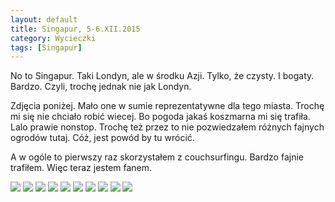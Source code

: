 ```yaml
---
layout: default
title: Singapur, 5-6.XII.2015
category: Wycieczki
tags: [Singapur]
---
```


No to Singapur. Taki Londyn, ale w środku Azji. Tylko, że czysty. I bogaty. Bardzo. Czyli, trochę jednak nie jak Londyn. 

Zdjęcia poniżej. Mało one w sumie reprezentatywne dla tego miasta. Trochę mi się nie chciało robić wiecej. Bo pogoda jakaś koszmarna mi się trafiła.  Lalo prawie nonstop. Trochę też przez to nie pozwiedzałem różnych fajnych ogrodów tutaj. Cóż, jest powód by tu wrócić.

A w ogóle to pierwszy raz skorzystałem z couchsurfingu. Bardzo fajnie trafiłem. Więc teraz jestem fanem.

<img src='https://lh3.googleusercontent.com/2gxzj5F1dCJpqsOfm0LoDWLyu96KKPtgAwfgLPkuB1E_-ANG2SBSTs_lb74aQcmKxUhcBiNf-WYF7ThdyuSHaujsGwwD06mRrsB6YTgEym_ofFD9Adzt_WL3XhV6Sg3ZCohaKoavVuOGwVSyvEdZpzD7EuE9VuvVYYtwEqn9FcId0xTaOJGfPzaMTlNCaH13bpBUt-thlJG7Wmz_2eFcWS-P7oEXZkugoCc2bx9aaF48WBXgqPutHhtGnJKMggJKwoHMjlUtcqF5q0FfP9QtmsamhvRVrAZCac33VQv8umz6O5EUXg8v03poI1lanHRpA793GS_9_9cu8SOoSvvbtM6G-dfhtfuQZIJ1xnr6Npflx8nXPWjLLJcGF1YRwnuoc20FG69HC3X_L9Tb7SUP_QLoGvm3qCeQVXhmYmewSoqyejP076epyYdVLdcX7o4LBV_NX1zp9wu-qEO4jE5ywWPynFYQrL8mqH-YgySJ--4-eji-mUMdBb8I_W4xIMbrLw6EzbQEidxsC9KmFk4l46Vmy16hhEMLLUWRbE8vn3KB=w9999-h9999-no' srcset='https://lh3.googleusercontent.com/2gxzj5F1dCJpqsOfm0LoDWLyu96KKPtgAwfgLPkuB1E_-ANG2SBSTs_lb74aQcmKxUhcBiNf-WYF7ThdyuSHaujsGwwD06mRrsB6YTgEym_ofFD9Adzt_WL3XhV6Sg3ZCohaKoavVuOGwVSyvEdZpzD7EuE9VuvVYYtwEqn9FcId0xTaOJGfPzaMTlNCaH13bpBUt-thlJG7Wmz_2eFcWS-P7oEXZkugoCc2bx9aaF48WBXgqPutHhtGnJKMggJKwoHMjlUtcqF5q0FfP9QtmsamhvRVrAZCac33VQv8umz6O5EUXg8v03poI1lanHRpA793GS_9_9cu8SOoSvvbtM6G-dfhtfuQZIJ1xnr6Npflx8nXPWjLLJcGF1YRwnuoc20FG69HC3X_L9Tb7SUP_QLoGvm3qCeQVXhmYmewSoqyejP076epyYdVLdcX7o4LBV_NX1zp9wu-qEO4jE5ywWPynFYQrL8mqH-YgySJ--4-eji-mUMdBb8I_W4xIMbrLw6EzbQEidxsC9KmFk4l46Vmy16hhEMLLUWRbE8vn3KB=w1950-h9999-no 1950w'  srcset='https://lh3.googleusercontent.com/2gxzj5F1dCJpqsOfm0LoDWLyu96KKPtgAwfgLPkuB1E_-ANG2SBSTs_lb74aQcmKxUhcBiNf-WYF7ThdyuSHaujsGwwD06mRrsB6YTgEym_ofFD9Adzt_WL3XhV6Sg3ZCohaKoavVuOGwVSyvEdZpzD7EuE9VuvVYYtwEqn9FcId0xTaOJGfPzaMTlNCaH13bpBUt-thlJG7Wmz_2eFcWS-P7oEXZkugoCc2bx9aaF48WBXgqPutHhtGnJKMggJKwoHMjlUtcqF5q0FfP9QtmsamhvRVrAZCac33VQv8umz6O5EUXg8v03poI1lanHRpA793GS_9_9cu8SOoSvvbtM6G-dfhtfuQZIJ1xnr6Npflx8nXPWjLLJcGF1YRwnuoc20FG69HC3X_L9Tb7SUP_QLoGvm3qCeQVXhmYmewSoqyejP076epyYdVLdcX7o4LBV_NX1zp9wu-qEO4jE5ywWPynFYQrL8mqH-YgySJ--4-eji-mUMdBb8I_W4xIMbrLw6EzbQEidxsC9KmFk4l46Vmy16hhEMLLUWRbE8vn3KB=w1400-h9999-no 1400w' />

<img src='https://lh3.googleusercontent.com/OJSz08Me5clhgYWzyRLovaCA6uSyP4GPorzlHRZI59Zkp609DPFaNRRBZs-i0W9DBF2XyyI0nvi87YCa2kreS70zGxlfLqn8wqsaorEWTWnihbYZsWE0JVT4MuQ4qErpHkR_UnHWf3RzgrzPXQBsrnEPF1bqyHI03zPU3dh6FIzwO24ZViO7rD6t3WYCM3UC9OfbPWlPFugxz5s6zbaBB1FNHFO3-MFY6cjmKGO94M5fVFTHMf7n2I0BWkPpMAp-stUXDbtfMWWl_YrUz827KxOkU8_P3RIQrbL-sNBFS8OdGxd37BCNqlEV_A0cK4wq9WLmj_SAtRa28w0Wlobdm8Utt9g8QnL-jbUxN5FCpVH-rgA8iq1Hp9vFulwbMGSE-bUavXzDK7w_YzsKYTzPkan0j6XTNqXv5YZMY-pXXiHgPmJCPonSOyFnJPbXbS_Td5MTlAjnF_BMdMGMHO-lexHHKdJkefMicLypQ-ud7x78zJ2EEGAgqRAdux1BWUoSYuPEwhBpRuX56Q2cB95KXhNaWqX7X9PYVwrVfs33gywS=w9999-h9999-no' srcset='https://lh3.googleusercontent.com/OJSz08Me5clhgYWzyRLovaCA6uSyP4GPorzlHRZI59Zkp609DPFaNRRBZs-i0W9DBF2XyyI0nvi87YCa2kreS70zGxlfLqn8wqsaorEWTWnihbYZsWE0JVT4MuQ4qErpHkR_UnHWf3RzgrzPXQBsrnEPF1bqyHI03zPU3dh6FIzwO24ZViO7rD6t3WYCM3UC9OfbPWlPFugxz5s6zbaBB1FNHFO3-MFY6cjmKGO94M5fVFTHMf7n2I0BWkPpMAp-stUXDbtfMWWl_YrUz827KxOkU8_P3RIQrbL-sNBFS8OdGxd37BCNqlEV_A0cK4wq9WLmj_SAtRa28w0Wlobdm8Utt9g8QnL-jbUxN5FCpVH-rgA8iq1Hp9vFulwbMGSE-bUavXzDK7w_YzsKYTzPkan0j6XTNqXv5YZMY-pXXiHgPmJCPonSOyFnJPbXbS_Td5MTlAjnF_BMdMGMHO-lexHHKdJkefMicLypQ-ud7x78zJ2EEGAgqRAdux1BWUoSYuPEwhBpRuX56Q2cB95KXhNaWqX7X9PYVwrVfs33gywS=w1950-h9999-no 1950w'  srcset='https://lh3.googleusercontent.com/OJSz08Me5clhgYWzyRLovaCA6uSyP4GPorzlHRZI59Zkp609DPFaNRRBZs-i0W9DBF2XyyI0nvi87YCa2kreS70zGxlfLqn8wqsaorEWTWnihbYZsWE0JVT4MuQ4qErpHkR_UnHWf3RzgrzPXQBsrnEPF1bqyHI03zPU3dh6FIzwO24ZViO7rD6t3WYCM3UC9OfbPWlPFugxz5s6zbaBB1FNHFO3-MFY6cjmKGO94M5fVFTHMf7n2I0BWkPpMAp-stUXDbtfMWWl_YrUz827KxOkU8_P3RIQrbL-sNBFS8OdGxd37BCNqlEV_A0cK4wq9WLmj_SAtRa28w0Wlobdm8Utt9g8QnL-jbUxN5FCpVH-rgA8iq1Hp9vFulwbMGSE-bUavXzDK7w_YzsKYTzPkan0j6XTNqXv5YZMY-pXXiHgPmJCPonSOyFnJPbXbS_Td5MTlAjnF_BMdMGMHO-lexHHKdJkefMicLypQ-ud7x78zJ2EEGAgqRAdux1BWUoSYuPEwhBpRuX56Q2cB95KXhNaWqX7X9PYVwrVfs33gywS=w1400-h9999-no 1400w' />

<img src='https://lh3.googleusercontent.com/lidEN2PBKEwDtCSYjDRllfzlewGAxACdb1NjyedOqyg6Rz65OPPQ04zrAmePrWy3Bx43dwSFsog3wJEkyoLDH5fmkOYZb9VWZ0MgrJ1lym7z27fsdd173u4qEocSot4-st5SrrwJphkKw1GY9KUxT8MzXjzTNomVDt8jxD3gJeljirUKhpyGm6dS8C-dxMA5qvtG2SkcTM9XZxQhsRwp4GLBVixBx66NyoTpDSEalnHp_RW6xP2eAoz5UM0qzq49NhUd5uQaXY8rkmZz2G1LlsBsLa0vFp2OtCVlqjqthW4myZt-bnmZdnsl1qp1bFS-X4Boh02_kdaGJmTI08wLwW2jEpg4pneLl6tBBH8t_EyehyYJwPmJ6FDbOIwVWcGzUBtn3NBur_hMXMZY0OwQOHnQFd6yiST4uSB9KzYZA-nI2pBzOwMs_hsuLVu6iRH6HpGHQ_43MBZ5PhG9XaWpoUDicjdzlSVhiNZQsDU83fjDt8FZBUnp-Rkdv7S9IoE7Tjz7WxtyyScDkpm-OnpKN3uKiRbZF-GLscAd-RC7x74F=w9999-h9999-no' srcset='https://lh3.googleusercontent.com/lidEN2PBKEwDtCSYjDRllfzlewGAxACdb1NjyedOqyg6Rz65OPPQ04zrAmePrWy3Bx43dwSFsog3wJEkyoLDH5fmkOYZb9VWZ0MgrJ1lym7z27fsdd173u4qEocSot4-st5SrrwJphkKw1GY9KUxT8MzXjzTNomVDt8jxD3gJeljirUKhpyGm6dS8C-dxMA5qvtG2SkcTM9XZxQhsRwp4GLBVixBx66NyoTpDSEalnHp_RW6xP2eAoz5UM0qzq49NhUd5uQaXY8rkmZz2G1LlsBsLa0vFp2OtCVlqjqthW4myZt-bnmZdnsl1qp1bFS-X4Boh02_kdaGJmTI08wLwW2jEpg4pneLl6tBBH8t_EyehyYJwPmJ6FDbOIwVWcGzUBtn3NBur_hMXMZY0OwQOHnQFd6yiST4uSB9KzYZA-nI2pBzOwMs_hsuLVu6iRH6HpGHQ_43MBZ5PhG9XaWpoUDicjdzlSVhiNZQsDU83fjDt8FZBUnp-Rkdv7S9IoE7Tjz7WxtyyScDkpm-OnpKN3uKiRbZF-GLscAd-RC7x74F=w1950-h9999-no 1950w'  srcset='https://lh3.googleusercontent.com/lidEN2PBKEwDtCSYjDRllfzlewGAxACdb1NjyedOqyg6Rz65OPPQ04zrAmePrWy3Bx43dwSFsog3wJEkyoLDH5fmkOYZb9VWZ0MgrJ1lym7z27fsdd173u4qEocSot4-st5SrrwJphkKw1GY9KUxT8MzXjzTNomVDt8jxD3gJeljirUKhpyGm6dS8C-dxMA5qvtG2SkcTM9XZxQhsRwp4GLBVixBx66NyoTpDSEalnHp_RW6xP2eAoz5UM0qzq49NhUd5uQaXY8rkmZz2G1LlsBsLa0vFp2OtCVlqjqthW4myZt-bnmZdnsl1qp1bFS-X4Boh02_kdaGJmTI08wLwW2jEpg4pneLl6tBBH8t_EyehyYJwPmJ6FDbOIwVWcGzUBtn3NBur_hMXMZY0OwQOHnQFd6yiST4uSB9KzYZA-nI2pBzOwMs_hsuLVu6iRH6HpGHQ_43MBZ5PhG9XaWpoUDicjdzlSVhiNZQsDU83fjDt8FZBUnp-Rkdv7S9IoE7Tjz7WxtyyScDkpm-OnpKN3uKiRbZF-GLscAd-RC7x74F=w1400-h9999-no 1400w' />

<img src='https://lh3.googleusercontent.com/PXorZN6iIpUce7GmgBdz0dYKTcPdajNADa-jgtvLLlHedF8uEqQf4Qh7l0D_MCkKyMm1kyWWYrKJFfgR7cOhGFQA85YJWUFmb8OKOosOJdGjhrzGgsmUUuDZwHSbzscxvlzqjnyNQQoDCkN1jvhgzD0Ltl58bDQGVg4A-KfcEPgDkVUkChWseNA_Sog77jhIKPQUZCX4jfw7c2DSdGTw4J1G0MKbFwmekXOvGXOpahsNH-3vSD4d92T-34vnuUioVjqfMULAWXfnJ6-m66Q4BGrVUOjFf4xMSE2AxkWsR1wuSDAqCzA7PDjb50h74a9hzZTuzCDsP_ANeU7E3hF3lQojG5r1yK0m4V-1th_f2geO8rKws0LF72OQbl08Pm8qYbhnKyXfDQlabg8o5s4hCJyKtzoAEL0Cm2BZzqWUCNZihhIo58h0vVp7C_7magh6whjUA7LFW6Q3FSX0aRLT_iPZvBPtlNO9gEra7OWhrlZFQAsr4EV4YyS2rtKtVqd4rbj6sd75_WBzkvOahV8326wOoksLMqQzg8l1T9AXC0Ea=w9999-h9999-no' srcset='https://lh3.googleusercontent.com/PXorZN6iIpUce7GmgBdz0dYKTcPdajNADa-jgtvLLlHedF8uEqQf4Qh7l0D_MCkKyMm1kyWWYrKJFfgR7cOhGFQA85YJWUFmb8OKOosOJdGjhrzGgsmUUuDZwHSbzscxvlzqjnyNQQoDCkN1jvhgzD0Ltl58bDQGVg4A-KfcEPgDkVUkChWseNA_Sog77jhIKPQUZCX4jfw7c2DSdGTw4J1G0MKbFwmekXOvGXOpahsNH-3vSD4d92T-34vnuUioVjqfMULAWXfnJ6-m66Q4BGrVUOjFf4xMSE2AxkWsR1wuSDAqCzA7PDjb50h74a9hzZTuzCDsP_ANeU7E3hF3lQojG5r1yK0m4V-1th_f2geO8rKws0LF72OQbl08Pm8qYbhnKyXfDQlabg8o5s4hCJyKtzoAEL0Cm2BZzqWUCNZihhIo58h0vVp7C_7magh6whjUA7LFW6Q3FSX0aRLT_iPZvBPtlNO9gEra7OWhrlZFQAsr4EV4YyS2rtKtVqd4rbj6sd75_WBzkvOahV8326wOoksLMqQzg8l1T9AXC0Ea=w1950-h9999-no 1950w'  srcset='https://lh3.googleusercontent.com/PXorZN6iIpUce7GmgBdz0dYKTcPdajNADa-jgtvLLlHedF8uEqQf4Qh7l0D_MCkKyMm1kyWWYrKJFfgR7cOhGFQA85YJWUFmb8OKOosOJdGjhrzGgsmUUuDZwHSbzscxvlzqjnyNQQoDCkN1jvhgzD0Ltl58bDQGVg4A-KfcEPgDkVUkChWseNA_Sog77jhIKPQUZCX4jfw7c2DSdGTw4J1G0MKbFwmekXOvGXOpahsNH-3vSD4d92T-34vnuUioVjqfMULAWXfnJ6-m66Q4BGrVUOjFf4xMSE2AxkWsR1wuSDAqCzA7PDjb50h74a9hzZTuzCDsP_ANeU7E3hF3lQojG5r1yK0m4V-1th_f2geO8rKws0LF72OQbl08Pm8qYbhnKyXfDQlabg8o5s4hCJyKtzoAEL0Cm2BZzqWUCNZihhIo58h0vVp7C_7magh6whjUA7LFW6Q3FSX0aRLT_iPZvBPtlNO9gEra7OWhrlZFQAsr4EV4YyS2rtKtVqd4rbj6sd75_WBzkvOahV8326wOoksLMqQzg8l1T9AXC0Ea=w1400-h9999-no 1400w' />

<img src='https://lh3.googleusercontent.com/lmj6avIs5gftQRxpjJ5gcmm0Pw4qq0DAwkbB6UWl_lbUUG1D25nXmP0jYc2g0Fm54kjQKLwUlftcBiiGQsbly_4UdlMWKvNbMFGtHxQrOYyzZKDkLyeVt89vw7pAjVjv3VwQ4aHKuWwwgSgz0VMY00BqEPQ6q8oKaIf8gJytbwkRSBEEhi9ueQSmFJLkpHbPzqEiOHDNuvjGDmPtm8Vj_vGk_3NKfeCm3diFKazvV8Vpcby1d8XL2dIjzSSf98vBIhj41FBJhHnzTmFk62BXmMfXn1JYFH3db4x5iW0cavwV5QzHjWk2zhYPdJkfkWgOE0kCO7OhkXwy744AcSYeQtdPAodmS6VGkxn1GHK_fj4AGnRnK7V0KaKxmcRSkTYz9NT0MdKxTAjF9u9GQ8Vzi3HbVO3n8DaSSZNj8ifeHbvdkbNQ9hXGSrDOl1t3Ho2NFVGf7U5LvyWALFF9YDuxKXQq_zMTDEJUP8NQIf1YCVbtziRLSk9pYK0QjDcawei_Xgdp-qvbxOWpdijVMqqB6JYINcyjoaOjUM1jl9sWnRSz=w9999-h9999-no' srcset='https://lh3.googleusercontent.com/lmj6avIs5gftQRxpjJ5gcmm0Pw4qq0DAwkbB6UWl_lbUUG1D25nXmP0jYc2g0Fm54kjQKLwUlftcBiiGQsbly_4UdlMWKvNbMFGtHxQrOYyzZKDkLyeVt89vw7pAjVjv3VwQ4aHKuWwwgSgz0VMY00BqEPQ6q8oKaIf8gJytbwkRSBEEhi9ueQSmFJLkpHbPzqEiOHDNuvjGDmPtm8Vj_vGk_3NKfeCm3diFKazvV8Vpcby1d8XL2dIjzSSf98vBIhj41FBJhHnzTmFk62BXmMfXn1JYFH3db4x5iW0cavwV5QzHjWk2zhYPdJkfkWgOE0kCO7OhkXwy744AcSYeQtdPAodmS6VGkxn1GHK_fj4AGnRnK7V0KaKxmcRSkTYz9NT0MdKxTAjF9u9GQ8Vzi3HbVO3n8DaSSZNj8ifeHbvdkbNQ9hXGSrDOl1t3Ho2NFVGf7U5LvyWALFF9YDuxKXQq_zMTDEJUP8NQIf1YCVbtziRLSk9pYK0QjDcawei_Xgdp-qvbxOWpdijVMqqB6JYINcyjoaOjUM1jl9sWnRSz=w1950-h9999-no 1950w'  srcset='https://lh3.googleusercontent.com/lmj6avIs5gftQRxpjJ5gcmm0Pw4qq0DAwkbB6UWl_lbUUG1D25nXmP0jYc2g0Fm54kjQKLwUlftcBiiGQsbly_4UdlMWKvNbMFGtHxQrOYyzZKDkLyeVt89vw7pAjVjv3VwQ4aHKuWwwgSgz0VMY00BqEPQ6q8oKaIf8gJytbwkRSBEEhi9ueQSmFJLkpHbPzqEiOHDNuvjGDmPtm8Vj_vGk_3NKfeCm3diFKazvV8Vpcby1d8XL2dIjzSSf98vBIhj41FBJhHnzTmFk62BXmMfXn1JYFH3db4x5iW0cavwV5QzHjWk2zhYPdJkfkWgOE0kCO7OhkXwy744AcSYeQtdPAodmS6VGkxn1GHK_fj4AGnRnK7V0KaKxmcRSkTYz9NT0MdKxTAjF9u9GQ8Vzi3HbVO3n8DaSSZNj8ifeHbvdkbNQ9hXGSrDOl1t3Ho2NFVGf7U5LvyWALFF9YDuxKXQq_zMTDEJUP8NQIf1YCVbtziRLSk9pYK0QjDcawei_Xgdp-qvbxOWpdijVMqqB6JYINcyjoaOjUM1jl9sWnRSz=w1400-h9999-no 1400w' />

<img src='https://lh3.googleusercontent.com/1NHI5JdEokXSCti7NTm_2Q4TxKRlRftLBJubfC1xIO_G6c5i93nk11Zne4R5CDA15-IAg_p_h3qwsNOAx_vTTDyV3niMv4WeoqWuN02k2Ajv34xsNO3Lr5u51_P9GEhItW2giZPU-GHO7P7aZjVLtj2rKPUl_UF2BXlrg9owk0X062Z8gSaiUAufPjR-tuXT7jWrKqxRMPAoRNyyj5DoHPmpdc8HY3zJnMUngZGHi9i6oJ8ED6leV0NkgNuNUaDcJExSLMxbVKXFO8KPP1l0ngJLLEFtpLlZlMQp7duF0OAa_T69-t6jy0Ivxh860EFYxIGYd-6rC0dIuVPia98_DrD1YG9h-sMM6FLnubUFfstX-pw2_0yVBjJ1-oP8QJUzCTLzs_VuskO--mPGvx4Yu0S3Wm1OKe5RhgzhA8dnX-hGHWJt5raolyiX5oUOnKQxb8VHC7_0_q0DlJytluawiHBGpfOoCKDoAOIeaNz58GTtaMyl7AVlqtSuPEhVEoFnFL7ncKU16aC9kF5v3v6fFrk1NNBhkrA9dYWJBxFAo_Jg=w9999-h9999-no' srcset='https://lh3.googleusercontent.com/1NHI5JdEokXSCti7NTm_2Q4TxKRlRftLBJubfC1xIO_G6c5i93nk11Zne4R5CDA15-IAg_p_h3qwsNOAx_vTTDyV3niMv4WeoqWuN02k2Ajv34xsNO3Lr5u51_P9GEhItW2giZPU-GHO7P7aZjVLtj2rKPUl_UF2BXlrg9owk0X062Z8gSaiUAufPjR-tuXT7jWrKqxRMPAoRNyyj5DoHPmpdc8HY3zJnMUngZGHi9i6oJ8ED6leV0NkgNuNUaDcJExSLMxbVKXFO8KPP1l0ngJLLEFtpLlZlMQp7duF0OAa_T69-t6jy0Ivxh860EFYxIGYd-6rC0dIuVPia98_DrD1YG9h-sMM6FLnubUFfstX-pw2_0yVBjJ1-oP8QJUzCTLzs_VuskO--mPGvx4Yu0S3Wm1OKe5RhgzhA8dnX-hGHWJt5raolyiX5oUOnKQxb8VHC7_0_q0DlJytluawiHBGpfOoCKDoAOIeaNz58GTtaMyl7AVlqtSuPEhVEoFnFL7ncKU16aC9kF5v3v6fFrk1NNBhkrA9dYWJBxFAo_Jg=w1950-h9999-no 1950w'  srcset='https://lh3.googleusercontent.com/1NHI5JdEokXSCti7NTm_2Q4TxKRlRftLBJubfC1xIO_G6c5i93nk11Zne4R5CDA15-IAg_p_h3qwsNOAx_vTTDyV3niMv4WeoqWuN02k2Ajv34xsNO3Lr5u51_P9GEhItW2giZPU-GHO7P7aZjVLtj2rKPUl_UF2BXlrg9owk0X062Z8gSaiUAufPjR-tuXT7jWrKqxRMPAoRNyyj5DoHPmpdc8HY3zJnMUngZGHi9i6oJ8ED6leV0NkgNuNUaDcJExSLMxbVKXFO8KPP1l0ngJLLEFtpLlZlMQp7duF0OAa_T69-t6jy0Ivxh860EFYxIGYd-6rC0dIuVPia98_DrD1YG9h-sMM6FLnubUFfstX-pw2_0yVBjJ1-oP8QJUzCTLzs_VuskO--mPGvx4Yu0S3Wm1OKe5RhgzhA8dnX-hGHWJt5raolyiX5oUOnKQxb8VHC7_0_q0DlJytluawiHBGpfOoCKDoAOIeaNz58GTtaMyl7AVlqtSuPEhVEoFnFL7ncKU16aC9kF5v3v6fFrk1NNBhkrA9dYWJBxFAo_Jg=w1400-h9999-no 1400w' />

<img src='https://lh3.googleusercontent.com/Rh33BnCX9w_L5cuYdblAo7Il_S4gpy57DA2G14gHHUBJtX8b8YmgNdxSKRMYG0OK9-vptMgPq2omuZ_Htg3ZbEHqfMk5zGJvHXXUiy9Mm9O2tTtmZIjV5WPZA3dJ0WM4xFXqSQLL6ILRSAlfpHXeJZ2rPsU5dtQ1FRNkAp53VoimDY1StiDbNo8TkdaIXVjbpNMkMvJ248CeapE7tBG2hH4UBFybzraza_FuIBo_zFQGZ7615NZQa793ySXATRaEax8auPCpt-M9-9NZaSaQ3HKfdY6ixpXc5QaBnwc5S4WNJbLf3CR19E6fijx9NPHpAa-QQDfr9ogYJKr-pbcyd6QN-P7dv1Yovqv2PNUxC6JMM9DKjzd2iS9yBAgrp9iKz1xdU7Oio_CA8lrJhkRabu10X0rzBDmSAQJtPFnYiZIAybENReGSLRmlzn84R4JIgFmd809qvRRAduBdQGPyE5COsW4fzkfvdXLYW_sVqMNI-ZXTo1ZM90gIyzdMOqYYOOz4oTkcY59rN-8JD_E6yXgE7Ne-nfXEwYc_RaOuA1wl=w9999-h9999-no' srcset='https://lh3.googleusercontent.com/Rh33BnCX9w_L5cuYdblAo7Il_S4gpy57DA2G14gHHUBJtX8b8YmgNdxSKRMYG0OK9-vptMgPq2omuZ_Htg3ZbEHqfMk5zGJvHXXUiy9Mm9O2tTtmZIjV5WPZA3dJ0WM4xFXqSQLL6ILRSAlfpHXeJZ2rPsU5dtQ1FRNkAp53VoimDY1StiDbNo8TkdaIXVjbpNMkMvJ248CeapE7tBG2hH4UBFybzraza_FuIBo_zFQGZ7615NZQa793ySXATRaEax8auPCpt-M9-9NZaSaQ3HKfdY6ixpXc5QaBnwc5S4WNJbLf3CR19E6fijx9NPHpAa-QQDfr9ogYJKr-pbcyd6QN-P7dv1Yovqv2PNUxC6JMM9DKjzd2iS9yBAgrp9iKz1xdU7Oio_CA8lrJhkRabu10X0rzBDmSAQJtPFnYiZIAybENReGSLRmlzn84R4JIgFmd809qvRRAduBdQGPyE5COsW4fzkfvdXLYW_sVqMNI-ZXTo1ZM90gIyzdMOqYYOOz4oTkcY59rN-8JD_E6yXgE7Ne-nfXEwYc_RaOuA1wl=w1950-h9999-no 1950w'  srcset='https://lh3.googleusercontent.com/Rh33BnCX9w_L5cuYdblAo7Il_S4gpy57DA2G14gHHUBJtX8b8YmgNdxSKRMYG0OK9-vptMgPq2omuZ_Htg3ZbEHqfMk5zGJvHXXUiy9Mm9O2tTtmZIjV5WPZA3dJ0WM4xFXqSQLL6ILRSAlfpHXeJZ2rPsU5dtQ1FRNkAp53VoimDY1StiDbNo8TkdaIXVjbpNMkMvJ248CeapE7tBG2hH4UBFybzraza_FuIBo_zFQGZ7615NZQa793ySXATRaEax8auPCpt-M9-9NZaSaQ3HKfdY6ixpXc5QaBnwc5S4WNJbLf3CR19E6fijx9NPHpAa-QQDfr9ogYJKr-pbcyd6QN-P7dv1Yovqv2PNUxC6JMM9DKjzd2iS9yBAgrp9iKz1xdU7Oio_CA8lrJhkRabu10X0rzBDmSAQJtPFnYiZIAybENReGSLRmlzn84R4JIgFmd809qvRRAduBdQGPyE5COsW4fzkfvdXLYW_sVqMNI-ZXTo1ZM90gIyzdMOqYYOOz4oTkcY59rN-8JD_E6yXgE7Ne-nfXEwYc_RaOuA1wl=w1400-h9999-no 1400w' />

<img src='https://lh3.googleusercontent.com/q44tNe7dyzMMAS0OJytFG7bbssQduM9QIzGI-zz8E52TGVebQ49_mnsagMyToxcoRJ5oqdtG8EYAM3BuklgiwztZluFAXvxn0IRn5TECYzMeNNUVSvEtyMl4YtMpoxYSmtvjsZpofDNuRT0E9tXtafFfylm0K2YLGESLcxfEgd8pR_jqn_qFk0dGyhaN92ynsQEG_yU7YbP7Y8gfru27SX9s-O6SunQ3wpXvUDnhzzpc0fqX2cyA-QkjXl0AcIOGyOoCLRrHyKSH27eaYVxnjERmtoJQS0ba87x7Bc_piDakD3RaPSYdvNoUfjnVrlNSusr9pyOHXL0tCrgL7tXExka--STFBWaNJsNTA4yW2QyqVFfg1Y09yuG0j_9dx0-G5S0hOzmVb2FocFGwjPhXI5k5UxdUNa3svlu14VinkdOMP-SWDQMGJC7FIkUMh40kWhYV-HwmMHpTtUASwIpcUyhr0P-moRpu_moQHyRE3GCR55GHijtFtcGH_cG7dJvSmgu70XywNIJooyqgFLuWvQYm4tQULNNyuZ5PABRVxG5g=w9999-h9999-no' srcset='https://lh3.googleusercontent.com/q44tNe7dyzMMAS0OJytFG7bbssQduM9QIzGI-zz8E52TGVebQ49_mnsagMyToxcoRJ5oqdtG8EYAM3BuklgiwztZluFAXvxn0IRn5TECYzMeNNUVSvEtyMl4YtMpoxYSmtvjsZpofDNuRT0E9tXtafFfylm0K2YLGESLcxfEgd8pR_jqn_qFk0dGyhaN92ynsQEG_yU7YbP7Y8gfru27SX9s-O6SunQ3wpXvUDnhzzpc0fqX2cyA-QkjXl0AcIOGyOoCLRrHyKSH27eaYVxnjERmtoJQS0ba87x7Bc_piDakD3RaPSYdvNoUfjnVrlNSusr9pyOHXL0tCrgL7tXExka--STFBWaNJsNTA4yW2QyqVFfg1Y09yuG0j_9dx0-G5S0hOzmVb2FocFGwjPhXI5k5UxdUNa3svlu14VinkdOMP-SWDQMGJC7FIkUMh40kWhYV-HwmMHpTtUASwIpcUyhr0P-moRpu_moQHyRE3GCR55GHijtFtcGH_cG7dJvSmgu70XywNIJooyqgFLuWvQYm4tQULNNyuZ5PABRVxG5g=w1950-h9999-no 1950w'  srcset='https://lh3.googleusercontent.com/q44tNe7dyzMMAS0OJytFG7bbssQduM9QIzGI-zz8E52TGVebQ49_mnsagMyToxcoRJ5oqdtG8EYAM3BuklgiwztZluFAXvxn0IRn5TECYzMeNNUVSvEtyMl4YtMpoxYSmtvjsZpofDNuRT0E9tXtafFfylm0K2YLGESLcxfEgd8pR_jqn_qFk0dGyhaN92ynsQEG_yU7YbP7Y8gfru27SX9s-O6SunQ3wpXvUDnhzzpc0fqX2cyA-QkjXl0AcIOGyOoCLRrHyKSH27eaYVxnjERmtoJQS0ba87x7Bc_piDakD3RaPSYdvNoUfjnVrlNSusr9pyOHXL0tCrgL7tXExka--STFBWaNJsNTA4yW2QyqVFfg1Y09yuG0j_9dx0-G5S0hOzmVb2FocFGwjPhXI5k5UxdUNa3svlu14VinkdOMP-SWDQMGJC7FIkUMh40kWhYV-HwmMHpTtUASwIpcUyhr0P-moRpu_moQHyRE3GCR55GHijtFtcGH_cG7dJvSmgu70XywNIJooyqgFLuWvQYm4tQULNNyuZ5PABRVxG5g=w1400-h9999-no 1400w' />

<img src='https://lh3.googleusercontent.com/HExjlMSbU3h-yz0NrlffW-ht5E9rlFW92aFbj-ftIf_YynObvoZ6NCQUK1wkV9EiXU_8bgkJAbpsIFbvmE_G7hU31QJQ8iwtguGrtARfjX-jqHc_TUkpWwimATN4xKyjiaz8RIna10nPlP4tKhpxA5JbPQlSUokftVmcm-tAeWaG64GmxyPXLBYREOmwmSCuvvK4iHrnF1R9HZpm6KT1ueJdNl7bQY2yK33OSLZTK9w1wUEB0C1IG1ZsnX5GHfgOeIIJUFBR-pxSJT-6wNFutd3Os62rN-PQ52iHMe5Wnp__LUqmkHozd_WnltsBMeL3RtIhJ5TUwXa4VXiQzFnsJYKk19Juo16cXjkrBZ9IFS1k5Xt6DLDCi692fxmefu2pUCe3XC4K5zv9Ed_UeB2k-buOYOQtDczFw5Y9SLS8jKRKy9Po7T6KDpX28d4of-alzMb1xeOzVOaPM--ReThhP763aXRGOMcT3_Qc25z1irGTbSIz5JOTCikZ3Fm2RGcW9fThF5PylK0HsqTP71nS9Bz4XQBR8YiwrNs3kAe1Bc3Q=w9999-h9999-no' srcset='https://lh3.googleusercontent.com/HExjlMSbU3h-yz0NrlffW-ht5E9rlFW92aFbj-ftIf_YynObvoZ6NCQUK1wkV9EiXU_8bgkJAbpsIFbvmE_G7hU31QJQ8iwtguGrtARfjX-jqHc_TUkpWwimATN4xKyjiaz8RIna10nPlP4tKhpxA5JbPQlSUokftVmcm-tAeWaG64GmxyPXLBYREOmwmSCuvvK4iHrnF1R9HZpm6KT1ueJdNl7bQY2yK33OSLZTK9w1wUEB0C1IG1ZsnX5GHfgOeIIJUFBR-pxSJT-6wNFutd3Os62rN-PQ52iHMe5Wnp__LUqmkHozd_WnltsBMeL3RtIhJ5TUwXa4VXiQzFnsJYKk19Juo16cXjkrBZ9IFS1k5Xt6DLDCi692fxmefu2pUCe3XC4K5zv9Ed_UeB2k-buOYOQtDczFw5Y9SLS8jKRKy9Po7T6KDpX28d4of-alzMb1xeOzVOaPM--ReThhP763aXRGOMcT3_Qc25z1irGTbSIz5JOTCikZ3Fm2RGcW9fThF5PylK0HsqTP71nS9Bz4XQBR8YiwrNs3kAe1Bc3Q=w1950-h9999-no 1950w'  srcset='https://lh3.googleusercontent.com/HExjlMSbU3h-yz0NrlffW-ht5E9rlFW92aFbj-ftIf_YynObvoZ6NCQUK1wkV9EiXU_8bgkJAbpsIFbvmE_G7hU31QJQ8iwtguGrtARfjX-jqHc_TUkpWwimATN4xKyjiaz8RIna10nPlP4tKhpxA5JbPQlSUokftVmcm-tAeWaG64GmxyPXLBYREOmwmSCuvvK4iHrnF1R9HZpm6KT1ueJdNl7bQY2yK33OSLZTK9w1wUEB0C1IG1ZsnX5GHfgOeIIJUFBR-pxSJT-6wNFutd3Os62rN-PQ52iHMe5Wnp__LUqmkHozd_WnltsBMeL3RtIhJ5TUwXa4VXiQzFnsJYKk19Juo16cXjkrBZ9IFS1k5Xt6DLDCi692fxmefu2pUCe3XC4K5zv9Ed_UeB2k-buOYOQtDczFw5Y9SLS8jKRKy9Po7T6KDpX28d4of-alzMb1xeOzVOaPM--ReThhP763aXRGOMcT3_Qc25z1irGTbSIz5JOTCikZ3Fm2RGcW9fThF5PylK0HsqTP71nS9Bz4XQBR8YiwrNs3kAe1Bc3Q=w1400-h9999-no 1400w' />

<img src='https://lh3.googleusercontent.com/TCjGSuAGDMFIzjFgrqQ1MriPxrGss2ldiGv6itPIuzR6Ijr1vkbk1UTzJOR0pzUHpQKTWeC0CsajETjLHZqDZDnQeYAUWkw7I87riCpLFWQcMIYE-UbWwFTBDxxpX2iCnfLWLE5awDpjNIWP7x04KriT0mRHeV0G4_QH0GCmJvVVpdh9212kG1g4zQ7bSPWuh4tEtjyEWoSutbn4RM2YcwPqFqgiJFepsyseuWeBODDly9REA07zB66WxH1UVHE0qU0hbj3cBaGa8rZteCWVL5sYTQTzwHo5JuCUJTTSVjiK_q5agRXBnQcSeT2w4htBTTKP2JQrGcf6WWHt4rZK4XjWPjXy5q57AA-uVWy3SH0u5F_TjnremAS-iWWYU4t3WrIy-o1bFilxdE5up-EebGzSBn1J5n_irWZhYQYmN2y2UR8xPpjuXpYHUPhl3CYy1zfJgb77icUXfiAGs8CUDlIOHE4oJo0RLlTgbOZbH8BtiTs-ecVxaVhi8uH5wqSCNlgylWaQo1GhUKTotaLeeDeAsvlcVjd4Z4_9kZ8n8s5P=w9999-h9999-no' srcset='https://lh3.googleusercontent.com/TCjGSuAGDMFIzjFgrqQ1MriPxrGss2ldiGv6itPIuzR6Ijr1vkbk1UTzJOR0pzUHpQKTWeC0CsajETjLHZqDZDnQeYAUWkw7I87riCpLFWQcMIYE-UbWwFTBDxxpX2iCnfLWLE5awDpjNIWP7x04KriT0mRHeV0G4_QH0GCmJvVVpdh9212kG1g4zQ7bSPWuh4tEtjyEWoSutbn4RM2YcwPqFqgiJFepsyseuWeBODDly9REA07zB66WxH1UVHE0qU0hbj3cBaGa8rZteCWVL5sYTQTzwHo5JuCUJTTSVjiK_q5agRXBnQcSeT2w4htBTTKP2JQrGcf6WWHt4rZK4XjWPjXy5q57AA-uVWy3SH0u5F_TjnremAS-iWWYU4t3WrIy-o1bFilxdE5up-EebGzSBn1J5n_irWZhYQYmN2y2UR8xPpjuXpYHUPhl3CYy1zfJgb77icUXfiAGs8CUDlIOHE4oJo0RLlTgbOZbH8BtiTs-ecVxaVhi8uH5wqSCNlgylWaQo1GhUKTotaLeeDeAsvlcVjd4Z4_9kZ8n8s5P=w1950-h9999-no 1950w'  srcset='https://lh3.googleusercontent.com/TCjGSuAGDMFIzjFgrqQ1MriPxrGss2ldiGv6itPIuzR6Ijr1vkbk1UTzJOR0pzUHpQKTWeC0CsajETjLHZqDZDnQeYAUWkw7I87riCpLFWQcMIYE-UbWwFTBDxxpX2iCnfLWLE5awDpjNIWP7x04KriT0mRHeV0G4_QH0GCmJvVVpdh9212kG1g4zQ7bSPWuh4tEtjyEWoSutbn4RM2YcwPqFqgiJFepsyseuWeBODDly9REA07zB66WxH1UVHE0qU0hbj3cBaGa8rZteCWVL5sYTQTzwHo5JuCUJTTSVjiK_q5agRXBnQcSeT2w4htBTTKP2JQrGcf6WWHt4rZK4XjWPjXy5q57AA-uVWy3SH0u5F_TjnremAS-iWWYU4t3WrIy-o1bFilxdE5up-EebGzSBn1J5n_irWZhYQYmN2y2UR8xPpjuXpYHUPhl3CYy1zfJgb77icUXfiAGs8CUDlIOHE4oJo0RLlTgbOZbH8BtiTs-ecVxaVhi8uH5wqSCNlgylWaQo1GhUKTotaLeeDeAsvlcVjd4Z4_9kZ8n8s5P=w1400-h9999-no 1400w' />

